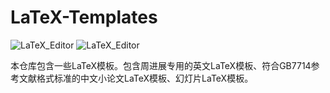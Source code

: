 # LaTeX-Templates

![LaTeX_Editor](https://img.shields.io/badge/LaTeX_Engine-TeXLive-blue)
![LaTeX_Editor](https://img.shields.io/badge/LaTeX_Editor-TexWorks-yellow)

本仓库包含一些LaTeX模板。包含周进展专用的英文LaTeX模板、符合GB7714参考文献格式标准的中文小论文LaTeX模板、幻灯片LaTeX模板。

